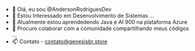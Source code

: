 - 👋 Olá, eu sou @AndersonRodriguesDev
- 👀 Estou Interessado em Desenvolvimento de Sistemas ...
- 🌱 Atualmente estou aprendedendo Java e AI 900 na plataforma Azure
- 💞️ Procuro colaborar com a comunidade compartilhando meus códigos ...
- 📫 Contato - contato@genesisbr.store

<!---
AndersonRodriguesDev/AndersonRodriguesDev is a ✨ special ✨ repository because its `README.md` (this file) appears on your GitHub profile.
You can click the Preview link to take a look at your changes.
--->
